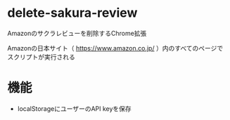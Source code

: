 # delete-sakura-review

Amazonのサクラレビューを削除するChrome拡張

Amazonの日本サイト（ https://www.amazon.co.jp/ ）内のすべてのページでスクリプトが実行される

# 機能

- localStorageにユーザーのAPI keyを保存
  
